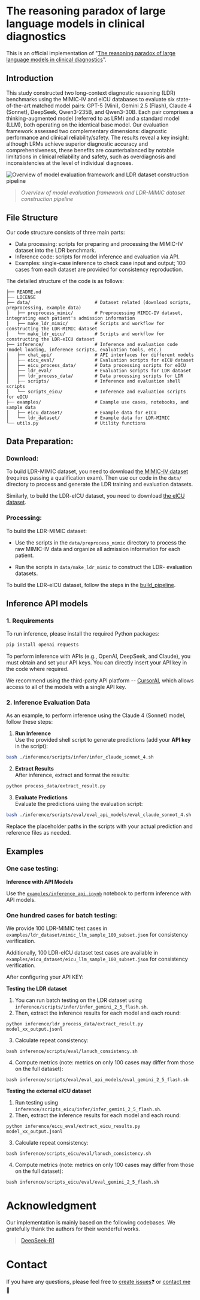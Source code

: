 # The reasoning paradox of large language models in clinical diagnostics

This is an official implementation of "[The reasoning paradox of large language models in clinical diagnostics]()".

## Introduction

This study constructed two long-context diagnostic reasoning (LDR) benchmarks using the MIMIC-IV and eICU databases to evaluate six state-of-the-art matched model pairs: GPT-5 (Mini), Gemini 2.5 (Flash), Claude 4 (Sonnet), DeepSeek, Qwen3-235B, and Qwen3-30B. Each pair comprises a thinking-augmented model (referred to as LRM) and a standard model (LLM), both operating on the identical base model.
Our evaluation framework assessed two complementary dimensions: diagnostic performance and clinical reliability/safety.
The results reveal a key insight: although LRMs achieve superior diagnostic accuracy and comprehensiveness, these benefits are counterbalanced by notable limitations in clinical reliability and safety, such as overdiagnosis and inconsistencies at the level of individual diagnoses.



![Overview of model evaluation framework and LDR dataset construction pipeline](image/main_pipeline_public.png)
> *Overview of model evaluation framework and LDR-MIMIC dataset construction pipeline*


## File Structure
Our code structure consists of three main parts: 
- Data processing: scripts for preparing and processing the MIMIC-IV dataset into the LDR benchmark.
- Inference code: scripts for model inference and evaluation via API.
- Examples: single-case inference to check case input and output; 100 cases from each dataset are provided for consistency reproduction.

The detailed structure of the code is as follows:

```
├── README.md
├── LICENSE
├── data/                        # Dataset related (download scripts, preprocessing, example data)
│   ├── preprocess_mimic/        # Preprocessing MIMIC-IV dataset, integrating each patient's admission information
│   ├── make_ldr_mimic/          # Scripts and workflow for constructing the LDR-MIMIC dataset
│   └── make_ldr_eicu/           # Scripts and workflow for constructing the LDR-eICU dataset
├── inference/                   # Inference and evaluation code (model loading, inference scripts, evaluation tools, etc.)
│   ├── chat_api/                # API interfaces for different models
│   ├── eicu_eval/               # Evaluation scripts for eICU dataset
│   ├── eicu_process_data/       # Data processing scripts for eICU
│   ├── ldr_eval/                # Evaluation scripts for LDR dataset
│   ├── ldr_process_data/        # Data processing scripts for LDR
│   ├── scripts/                 # Inference and evaluation shell scripts
│   └── scripts_eicu/            # Inference and evaluation scripts for eICU
├── examples/                    # Example use cases, notebooks, and sample data
│   ├── eicu_dataset/            # Example data for eICU
│   └── ldr_dataset/             # Example data for LDR-MIMIC
└── utils.py                     # Utility functions
```

## Data Preparation:

### Download:
To build LDR-MIMIC dataset, you need to download [the MIMIC-IV dataset ](https://physionet.org/content/mimiciv/2.2/) (requires passing a qualification exam).
Then use our code in the `data/` directory to process and generate the LDR training and evaluation datasets.

Similarly, to build the LDR-eICU dataset, you need to download [the eICU dataset](https://eicu-crd.mit.edu/).

### Processing:

To build the LDR-MIMIC dataset:

-  Use the scripts in the `data/preprocess_mimic` directory to process the raw MIMIC-IV data and organize all admission information for each patient.

- Run the scripts in `data/make_ldr_mimic` to construct the LDR- evaluation datasets.

To build the LDR-eICU dataset, follow the steps in the [build_pipeline](data/make_ldr_eicu/ldr_eicu_build.md).



## Inference API models
### 1. Requirements
To run inference, please install the required Python packages:

```bash
pip install openai requests
```

To perform inference with APIs (e.g., OpenAI, DeepSeek, and Claude), you must obtain and set your API keys. You can directly insert your API key in the code where required. 

We recommend using the third-party API platform -- [CursorAI](https://api.cursorai.art/), which allows access to all of the models with a single API key.


### 2. Inference Evaluation Data
As an example, to perform inference using the Claude 4 (Sonnet) model, follow these steps:

1. **Run Inference**  
  Use the provided shell script to generate predictions (add your **API key** in the script):
  ```bash
  bash ./inference/scripts/infer/infer_claude_sonnet_4.sh
  ```

2. **Extract Results**  
  After inference, extract and format the results:
  ```bash
  python process_data/extract_result.py
  ```

3. **Evaluate Predictions**  
  Evaluate the predictions using the evaluation script:
  ```bash
  bash ./inference/scripts/eval/eval_api_models/eval_claude_sonnot_4.sh
  ```

Replace the placeholder paths in the scripts with your actual prediction and reference files as needed.

## Examples

### One case testing:
**Inference with API Models**

Use the [`examples/inference_api.ipynb`](examples/inference_api.ipynb) notebook to perform inference with API models.

### One hundred cases for batch testing:

We provide 100 LDR-MIMIC test cases in `examples/ldr_dataset/mimic_llm_sample_100_subset.json` for consistency verification.

Additionally, 100  LDR-eICU dataset test cases are available in `examples/eicu_dataset/eicu_llm_sample_100_subset.json` for consistency verification.

After configuring your API KEY:

**Testing the LDR dataset**

1. You can run batch testing on the LDR dataset using `inference/scripts/infer/infer_gemini_2_5_flash.sh`.
2. Then, extract the inference results for each model and each round:
  ```
  python inference/ldr_process_data/extract_result.py model_xx_output.jsonl
  ```
3. Calculate repeat consistency:
  ```
  bash inference/scripts/eval/lanuch_consistency.sh
  ```
4. Compute metrics (note: metrics on only 100 cases may differ from those on the full dataset):
  ```
  bash inference/scripts/eval/eval_api_models/eval_gemini_2_5_flash.sh
  ```

**Testing the external eICU dataset**

1. Run testing using `inference/scripts_eicu/infer/infer_gemini_2_5_flash.sh`.
2. Then, extract the inference results for each model and each round:
  ```
  python inference/eicu_eval/extract_eicu_results.py model_xx_output.jsonl
  ```
3. Calculate repeat consistency:
  ```
  bash inference/scripts_eicu/eval/lanuch_consistency.sh
  ```
4. Compute metrics (note: metrics on only 100 cases may differ from those on the full dataset):
  ```
  bash inference/scripts_eicu/eval/eval_gemini_2_5_flash.sh
  ```

<!-- # Citation
If you find this project useful for your research, please consider citing:
```
@inproceedings{shuai2025MedLDR,
  title={Uncovering the Limits of Reasoning Large Language Models in Medical Diagnostics},
  author={Hongyu Zhuo, Shuai Wu, Meng Lou, Yizhou Yu},
  booktitle={},
  year={2025}
}
``` -->

# Acknowledgment
Our implementation is mainly based on the following codebases. We gratefully thank the authors for their wonderful works.
> [DeepSeek-R1](https://github.com/deepseek-ai/DeepSeek-R1)

# Contact

If you have any questions, please feel free to [create issues]()❓ or [contact me](u3010415@connect.hku.hk) 📧